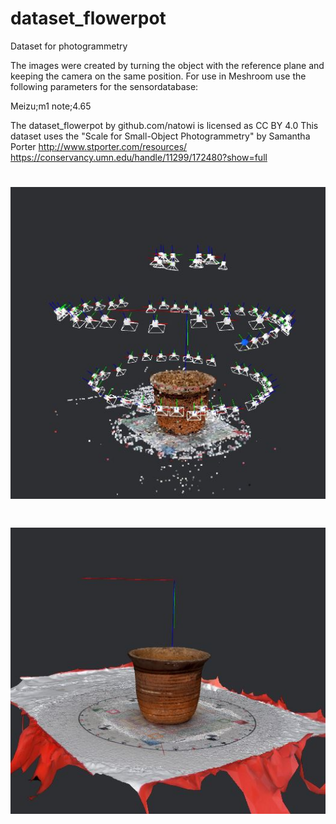 # dataset_flowerpot
Dataset for photogrammetry

The images were created by turning the object with the reference plane and keeping the camera on the same position.
For use in Meshroom use the following parameters for the sensordatabase:

Meizu;m1 note;4.65

The dataset_flowerpot by github.com/natowi is licensed as CC BY 4.0
This dataset uses the "Scale for Small-Object Photogrammetry" by Samantha Porter
http://www.stporter.com/resources/
https://conservancy.umn.edu/handle/11299/172480?show=full

#

# ![flowerpot](/meshroom_results/cameraspointcloud.JPG)
# ![flowerpot](/meshroom_results/mesh.JPG)


#
